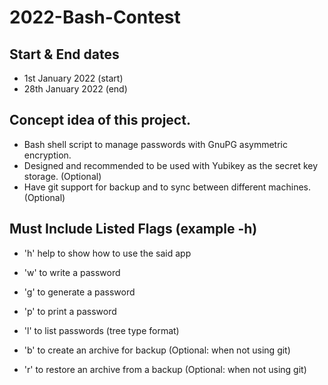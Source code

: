 # 2022-Bash-Contest

## Start & End dates
   * 1st January 2022 (start)
   * 28th January 2022 (end)

## Concept idea of this project.

   * Bash shell script to manage passwords with GnuPG asymmetric encryption.
   * Designed and recommended to be used with Yubikey as the secret key storage. (Optional)
   * Have git support for backup and to sync between different machines. (Optional)

## Must Include Listed Flags (example -h)

   * 'h' help to show how to use the said app

   * 'w' to write a password
   * 'g' to generate a password
   * 'p' to print a password
   * 'l' to list passwords (tree type format)
   * 'b' to create an archive for backup (Optional: when not using git)
   * 'r' to restore an archive from a backup (Optional: when not using git)
